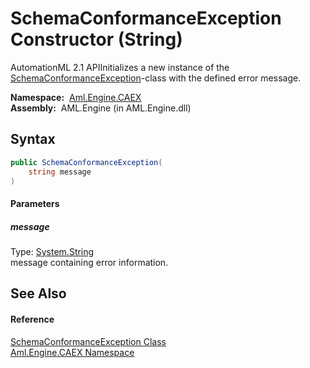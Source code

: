 SchemaConformanceException Constructor (String)
===============================================
AutomationML 2.1 APIInitializes a new instance of the [SchemaConformanceException][1]-class with the defined error message.

  **Namespace:**  [Aml.Engine.CAEX][2]  
  **Assembly:**  AML.Engine (in AML.Engine.dll)

Syntax
------

```csharp
public SchemaConformanceException(
	string message
)
```

#### Parameters

##### *message*
Type: [System.String][3]  
message containing error information.


See Also
--------

#### Reference
[SchemaConformanceException Class][1]  
[Aml.Engine.CAEX Namespace][2]  

[1]: README.md
[2]: ../README.md
[3]: https://docs.microsoft.com/dotnet/api/system.string
[4]: https://www.automationml.org
[5]: ../../icons/logoShade.png